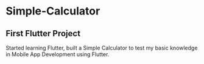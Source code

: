 # Simple-Calculator
## First Flutter Project
Started learning Flutter, built a Simple Calculator to test my basic knowledge in Mobile App Development using Flutter.
